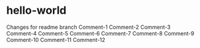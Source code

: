 # hello-world
Changes for readme branch
Comment-1
Comment-2
Comment-3
Comment-4
Comment-5
Comment-6
Comment-7
Comment-8
Comment-9
Comment-10
Comment-11
Comment-12
